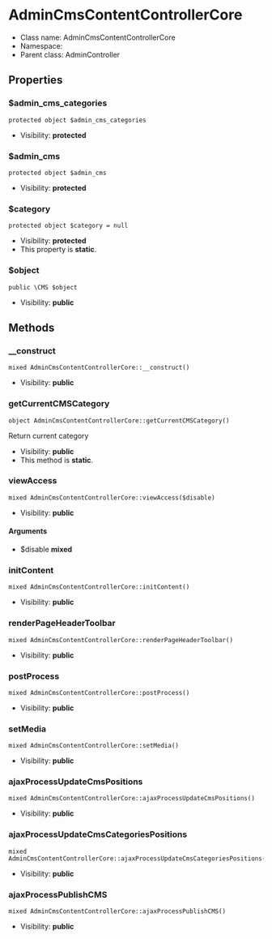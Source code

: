 AdminCmsContentControllerCore
===============






* Class name: AdminCmsContentControllerCore
* Namespace: 
* Parent class: AdminController





Properties
----------


### $admin_cms_categories

    protected object $admin_cms_categories





* Visibility: **protected**


### $admin_cms

    protected object $admin_cms





* Visibility: **protected**


### $category

    protected object $category = null





* Visibility: **protected**
* This property is **static**.


### $object

    public \CMS $object





* Visibility: **public**


Methods
-------


### __construct

    mixed AdminCmsContentControllerCore::__construct()





* Visibility: **public**




### getCurrentCMSCategory

    object AdminCmsContentControllerCore::getCurrentCMSCategory()

Return current category



* Visibility: **public**
* This method is **static**.




### viewAccess

    mixed AdminCmsContentControllerCore::viewAccess($disable)





* Visibility: **public**


#### Arguments
* $disable **mixed**



### initContent

    mixed AdminCmsContentControllerCore::initContent()





* Visibility: **public**




### renderPageHeaderToolbar

    mixed AdminCmsContentControllerCore::renderPageHeaderToolbar()





* Visibility: **public**




### postProcess

    mixed AdminCmsContentControllerCore::postProcess()





* Visibility: **public**




### setMedia

    mixed AdminCmsContentControllerCore::setMedia()





* Visibility: **public**




### ajaxProcessUpdateCmsPositions

    mixed AdminCmsContentControllerCore::ajaxProcessUpdateCmsPositions()





* Visibility: **public**




### ajaxProcessUpdateCmsCategoriesPositions

    mixed AdminCmsContentControllerCore::ajaxProcessUpdateCmsCategoriesPositions()





* Visibility: **public**




### ajaxProcessPublishCMS

    mixed AdminCmsContentControllerCore::ajaxProcessPublishCMS()





* Visibility: **public**



